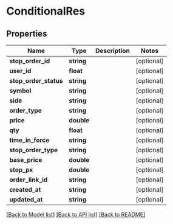 # ConditionalRes

## Properties
Name | Type | Description | Notes
------------ | ------------- | ------------- | -------------
**stop_order_id** | **string** |  | [optional] 
**user_id** | **float** |  | [optional] 
**stop_order_status** | **string** |  | [optional] 
**symbol** | **string** |  | [optional] 
**side** | **string** |  | [optional] 
**order_type** | **string** |  | [optional] 
**price** | **double** |  | [optional] 
**qty** | **float** |  | [optional] 
**time_in_force** | **string** |  | [optional] 
**stop_order_type** | **string** |  | [optional] 
**base_price** | **double** |  | [optional] 
**stop_px** | **double** |  | [optional] 
**order_link_id** | **string** |  | [optional] 
**created_at** | **string** |  | [optional] 
**updated_at** | **string** |  | [optional] 

[[Back to Model list]](../README.md#documentation-for-models) [[Back to API list]](../README.md#documentation-for-api-endpoints) [[Back to README]](../README.md)


